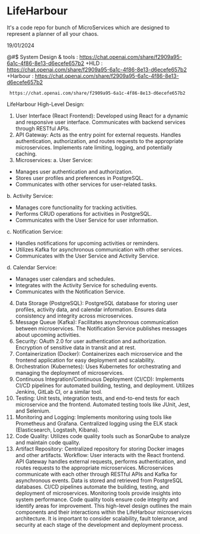 # LifeHarbour
It's a code repo for bunch of MicroServices which are designed to represent a planner of all your chaos.


19/01/2024

@#$ System Design & tools : https://chat.openai.com/share/f2909a95-6a1c-4f86-8e13-d6ecefe657b2
     +HLD                 : https://chat.openai.com/share/f2909a95-6a1c-4f86-8e13-d6ecefe657b2
     +Harbour             : https://chat.openai.com/share/f2909a95-6a1c-4f86-8e13-d6ecefe657b2

     https://chat.openai.com/share/f2909a95-6a1c-4f86-8e13-d6ecefe657b2


LifeHarbour High-Level Design:
1. User Interface (React Frontend):
Developed using React for a dynamic and responsive user interface.
Communicates with backend services through RESTful APIs.
2. API Gateway:
Acts as the entry point for external requests.
Handles authentication, authorization, and routes requests to the appropriate microservices.
Implements rate limiting, logging, and potentially caching.
3. Microservices:
a. User Service:
- Manages user authentication and authorization.
- Stores user profiles and preferences in PostgreSQL.
- Communicates with other services for user-related tasks.

b. Activity Service:
- Manages core functionality for tracking activities.
- Performs CRUD operations for activities in PostgreSQL.
- Communicates with the User Service for user information.

c. Notification Service:
- Handles notifications for upcoming activities or reminders.
- Utilizes Kafka for asynchronous communication with other services.
- Communicates with the User Service and Activity Service.

d. Calendar Service:
- Manages user calendars and schedules.
- Integrates with the Activity Service for scheduling events.
- Communicates with the Notification Service.

4. Data Storage (PostgreSQL):
PostgreSQL database for storing user profiles, activity data, and calendar information.
Ensures data consistency and integrity across microservices.
5. Message Queue (Kafka):
Facilitates asynchronous communication between microservices.
The Notification Service publishes messages about upcoming activities.
6. Security:
OAuth 2.0 for user authentication and authorization.
Encryption of sensitive data in transit and at rest.
7. Containerization (Docker):
Containerizes each microservice and the frontend application for easy deployment and scalability.
8. Orchestration (Kubernetes):
Uses Kubernetes for orchestrating and managing the deployment of microservices.
9. Continuous Integration/Continuous Deployment (CI/CD):
Implements CI/CD pipelines for automated building, testing, and deployment.
Utilizes Jenkins, GitLab CI, or a similar tool.
10. Testing:
Unit tests, integration tests, and end-to-end tests for each microservice and the frontend.
Automated testing tools like JUnit, Jest, and Selenium.
11. Monitoring and Logging:
Implements monitoring using tools like Prometheus and Grafana.
Centralized logging using the ELK stack (Elasticsearch, Logstash, Kibana).
12. Code Quality:
Utilizes code quality tools such as SonarQube to analyze and maintain code quality.
13. Artifact Repository:
Centralized repository for storing Docker images and other artifacts.
Workflow:
User interacts with the React frontend.
API Gateway handles external requests, performs authentication, and routes requests to the appropriate microservices.
Microservices communicate with each other through RESTful APIs and Kafka for asynchronous events.
Data is stored and retrieved from PostgreSQL databases.
CI/CD pipelines automate the building, testing, and deployment of microservices.
Monitoring tools provide insights into system performance.
Code quality tools ensure code integrity and identify areas for improvement.
This high-level design outlines the main components and their interactions within the LifeHarbour microservices architecture. It is important to consider scalability, fault tolerance, and security at each stage of the development and deployment process.

